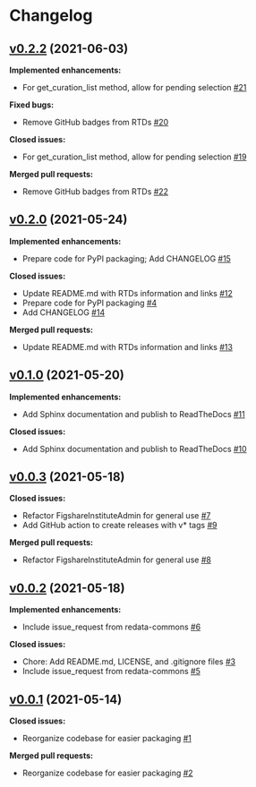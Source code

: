 # Changelog

## [v0.2.2](https://github.com/UAL-ODIS/ldcoolp-figshare/tree/v0.2.2) (2021-06-03)

**Implemented enhancements:**
 - For get_curation_list method, allow for pending selection [#21](http://github.com/UAL-ODIS/ldcoolp-figshare/pull/21)
 
**Fixed bugs:**
 - Remove GitHub badges from RTDs [#20](http://github.com/UAL-ODIS/ldcoolp-figshare/issues/20)

**Closed issues:**
 - For get_curation_list method, allow for pending selection [#19](http://github.com/UAL-ODIS/ldcoolp-figshare/issues/19)

**Merged pull requests:**
 - Remove GitHub badges from RTDs [#22](http://github.com/UAL-ODIS/ldcoolp-figshare/pull/22)


## [v0.2.0](https://github.com/UAL-ODIS/ldcoolp-figshare/tree/HEAD) (2021-05-24)

**Implemented enhancements:**
 - Prepare code for PyPI packaging; Add CHANGELOG [#15](http://github.com/UAL-ODIS/ldcoolp-figshare/pull/15)

**Closed issues:**
 - Update README.md with RTDs information and links [#12](http://github.com/UAL-ODIS/ldcoolp-figshare/issues/12)
 - Prepare code for PyPI packaging [#4](http://github.com/UAL-ODIS/ldcoolp-figshare/issues/4)
 - Add CHANGELOG [#14](http://github.com/UAL-ODIS/ldcoolp-figshare/issues/14)

**Merged pull requests:**
 - Update README.md with RTDs information and links [#13](http://github.com/UAL-ODIS/ldcoolp-figshare/pull/13)


## [v0.1.0](https://github.com/UAL-ODIS/ldcoolp-figshare/tree/v0.1.0) (2021-05-20)

**Implemented enhancements:**
 - Add Sphinx documentation and publish to ReadTheDocs [#11](http://github.com/UAL-ODIS/ldcoolp-figshare/pull/11)

**Closed issues:**
 - Add Sphinx documentation and publish to ReadTheDocs [#10](http://github.com/UAL-ODIS/ldcoolp-figshare/issues/10)


## [v0.0.3](https://github.com/UAL-ODIS/ldcoolp-figshare/tree/v0.0.3) (2021-05-18)

**Closed issues:**
 - Refactor FigshareInstituteAdmin for general use [#7](http://github.com/UAL-ODIS/ldcoolp-figshare/issues/7)
 - Add GitHub action to create releases with v* tags [#9](http://github.com/UAL-ODIS/ldcoolp-figshare/issues/9)

**Merged pull requests:**
 - Refactor FigshareInstituteAdmin for general use [#8](http://github.com/UAL-ODIS/ldcoolp-figshare/pull/8)


## [v0.0.2](https://github.com/UAL-ODIS/ldcoolp-figshare/tree/v0.0.2) (2021-05-18)

**Implemented enhancements:**
 - Include issue_request from redata-commons [#6](http://github.com/UAL-ODIS/ldcoolp-figshare/pull/6)

**Closed issues:**
 - Chore: Add README.md, LICENSE, and .gitignore files [#3](http://github.com/UAL-ODIS/ldcoolp-figshare/issues/3)
 - Include issue_request from redata-commons [#5](http://github.com/UAL-ODIS/ldcoolp-figshare/issues/5)


## [v0.0.1](https://github.com/UAL-ODIS/ldcoolp-figshare/tree/v0.0.1) (2021-05-14)

**Closed issues:**
 - Reorganize codebase for easier packaging [#1](http://github.com/UAL-ODIS/ldcoolp-figshare/issues/1)

**Merged pull requests:**
 - Reorganize codebase for easier packaging [#2](http://github.com/UAL-ODIS/ldcoolp-figshare/pull/2)


<!-- TEMPLATE
## [vXX.YY.ZZ](https://github.com/UAL-ODIS/ldcoolp-figshare/tree/vXX.YY.ZZ) (YYYY-MM-DD)

**Implemented enhancements:**
 - `______` [#XX](http://github.com/UAL-ODIS/ldcoolp-figshare/pull/XX)

**Fixed bugs:**
 - `______` [#XX](http://github.com/UAL-ODIS/ldcoolp-figshare/issues/XX)

**Closed issues:**
 - `______` [#XX](http://github.com/UAL-ODIS/ldcoolp-figshare/issues/XX)

**Merged pull requests:**
 - `______` [#XX](http://github.com/UAL-ODIS/ldcoolp-figshare/pull/XX)

-->
